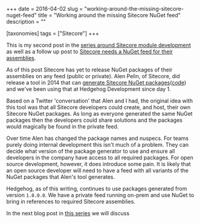 +++
date = 2016-04-02
slug = "working-around-the-missing-sitecore-nuget-feed"
title = "Working around the missing Sitecore NuGet feed"
description = ""

[taxonomies]
tags = ["Sitecore"]
+++

This is my second post in the [series around Sitecore module development](/post/is-your-sitecore-module-development-and-build-process-ideal) as well as a follow up post to [Sitecore needs a NuGet feed for their assemblies](/post/sitecore-needs-a-nuget-feed-for-their-assemblies).

<!-- more -->

As of this post Sitecore has yet to release NuGet packages of their assemblies on any feed (public or private). Alen Pelin, of Sitecore, did release a tool in 2014 that can [generate Sitecore NuGet packages](http://www.alen.me.uk/2014/10/internal-sitecore-nuget-server.html)([code](https://bitbucket.org/sitecoresupport/sitecore-nuget-packages-generator/wiki/Home)) and we've been using that at Hedgehog Development since day 1.

Based on a Twitter 'conversation' that Alen and I had, the original idea with this tool was that all Sitecore developers could create, and host, their own Sitecore NuGet packages. As long as everyone generated the same NuGet packages then the developers could share solutions and the packages would magically be found in the private feed.

Over time Alen has changed the package names and nuspecs. For teams purely doing internal development this isn't much of a problem. They can decide what version of the package generator to use and ensure all developers in the company have access to all required packages. For open source development, however, it does introduce some pain. It is likely that an open source developer will need to have a feed with all variants of the NuGet packages that Alen's tool generates.

Hedgehog, as of this writing, continues to use packages generated from version `1.0.0.0`. We have a private feed running on-prem and use NuGet to bring in references to required Sitecore assemblies.

In the next blog post in [this series](/post/Is-your-Sitecore-module-development-and-build-process-ideal) we will discuss